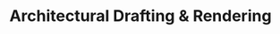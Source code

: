 ---
title: Architectural Drafting & Rendering
description: At Inteck3d, we’re all about service and what we can do for you. We offer a variety of different options from 2D drafting to 3D images, videos, and 360 tours.

hero1: Architectural Design, Drafting, & Rendering with
hero2: Inteck3d
hero3: See your vision. Expand the potential.

heading1: See it before you Build it.
heading1_sub: "Do you want to renovate, pre-sell your condo or housing development, or finally build your dream home? What if you could see or showcase your space before construction even begins? Using sophisticated software, Inteck3d creates high end images and tours of your home in stunning virtual reality. If you’re in the housing business, you can showcase and sell your homes before the foundation is even laid. And if you’re building that dream kitchen or bathroom, not only can you see your vision, but you can also see and experiment with paint hues, cabinets, windows, shingles, and everything in between."

service1: 2D & 3D Rendering
service1_desc: "We can build a 3D virtual reality from your already existing 2D drafting or vice versa: produce 2D blueprints ready for construction from your envisioned 3D space. Quality can range from general to detailed - we are versatile and ready to meet your needs."

service2: 3D Tours & Videos
service2_desc: "Showcase and market your space with a beautifully rendered video tour available in either Bronze, Gold, or Platinum quality. Or try a 360 self guided tour to envision your dream home - perfection is achievable when you can chew on the space from wall to wall, corner to corner."

service3: Architectural Drawing
service3_desc: "Our drawings aren’t just a sketch of your vision; they can make your plans a reality. Our specialists produce architectural drawings for permit applications. Take our blueprints, give them to your builder and start construction right away!"


heading2: We’re Specialists in Chief Architect software, Drafting, and 3D Visualization…What can we do for you?
heading2_sub: "At Inteck3d, we’re all about service and what we can do for you. We offer a variety of different options from 2D drafting to 3D images, videos, and 360 tours. If you’re someone looking to build a dream house, a secondary suite, or a kitchen or basement renovation you’ll likely want a different product than a developer wanting to showcase and market their condo or housing development.
<br><br>
We offer 2D drafting services that create construction documents ready to be handed to a builder. If you already have a draft in Chief Architect software but you need some advice or help on your project, we’re here for you! We can finish your plan files properly and create efficient templates to save you some time and effort.
<br><br>
If you’re looking for a more polished 3D product, not just a 2D draft, then the Bronze, Gold, and Platinum tours and images are more suited to your needs.
<br><br>
<strong>Our Bronze</strong> quality images and video renders are perfect for visualizing spatial orientation and referencing. The renders can be produced almost instantaneously and are inexpensive, although not superb quality.
<br><br>
<strong>Gold</strong> quality renders are an affordable balance between the Bronze lower quality and the pristine quality of Platinum. Gold allows you to see textures, lighting, and colours in detail.
<br><br>
<strong>Platinum</strong> renders are perfect if you want to market and showcase a rental property, condo, or housing development. Potential prospects will be wowed by the clarity and details of your space captured in stunning virtual reality. Platinum pricing is the ideal choice if you can spread the cost over numerous units.
<br><br>
<strong>The 360 Tour</strong> is another fantastic product to help you market your rental property or secondary income suite. A Gold or Platinum video is a good way to catch interest but if your prospects want a more detailed look, the 360 self guided tour lets them take their time going through the whole house. If you’re doing a renovation and want to study it in detail, the 360 tour is also the best choice for you."

image1: v1615303495/Inteck3d/3drendering_vbbxmj.jpg

Testimonial1_comment: "Working with you has been a game changer "
Testimonial1_name: Katja Rimmi - Katja Rimmi Interiors
Testimonial1: Working with Inteck3d has been a game changer for our business. We design whole house remodels for our clients and we also work on new home design and construction. It would not be possible for us to keep up with demand and deliver in a timely fashion for our clients without the expert help from Inteck3d in visualizing these homes in 3D. They communicate proactively and clearly, understanding our needs and objectives easily.  

Testimonial2_comment: "A trusted partner "
Testimonial2_name: Jason M. Cutter - Transcend Inc.
Testimonial2: Since I have started working with Ivan and his staff at Inteck3d they have set the standard for both trust and communication. Trusting you have a partner that understands the need to adhere to deadlines is crucial in our success. Since aligning with Inteck3d we believe we have the perfect alignment where our quality products are now shown in our presentation, construction drawings and renderings. 


Testimonial3_comment: Amazing quality work
Testimonial3_name: Yan and Kimberley
Testimonial3: Designing and creating a house plan can be stressful and time consuming but working with Inteck3d for our dream home made it so easy and we could not be happier with the results. Inteck3d was very conscientious of our desires and time. The service was beyond expected. Communication was clear and easy and timelines were always respected.  They made sure to give us availabilities that worked for us. The quality of our house plan was amazing! We feel as if we’ve been in it before it’s even built.


Testimonial4_comment: Inteck3d is a breath of fresh air
Testimonial4_name: Steve Hunsader, Coronado Construction, SF Bay Area.
Testimonial4: I'm glad to have met Ivan and his crew back in 2019. In today's world, where most sub-contractors cause project delays and provide less than optimal work, Inteck3d is a breath of fresh air. They keep to their schedule while providing exceptional work. Communication from them is timely and clear. They ask questions when we provide information that could be interpreted in multiple ways instead of making assumptions. Intek3d is now a sharp tool we'll hold close in out toolbag. 


service4: Drafting/House Plans
service4_desc: Using Chief Architect, we create drafting and 2D drawings that you can use for construction documents and building permits. And the 2D drawings are duplicated simultaneously in 3D so you can still get an accurate visual representation of your space!

service5: Home Visualization
service5_desc: Inteck3d is a designer’s dream. Experiment with floor plans, walls, staircase design, the works, and nail down exactly what you envision your dream home to look like. We can even import data into our program so you can see how your actual furniture can look like in your dream space.

service6: Large Project Visualization
service6_desc: If you’re looking for a way to market your condo or housing development and find prospects before construction is finished, Inteck3d can help. Showcase your condos or homes and wow your prospects with our stunning video rendered tours.

cta: QUESTIONS ABOUT OUR SERVICES?
cta_sub: 
cta_link: /contact
---